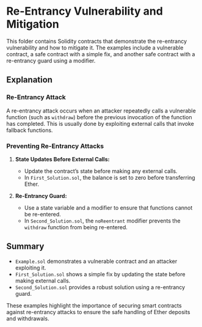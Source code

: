 # Re-Entrancy Vulnerability and Mitigation

This folder contains Solidity contracts that demonstrate the re-entrancy vulnerability and how to mitigate it. 
The examples include a vulnerable contract, a safe contract with a simple fix, and another safe contract 
with a re-entrancy guard using a modifier.

## Explanation

### Re-Entrancy Attack

A re-entrancy attack occurs when an attacker repeatedly calls a vulnerable function (such as `withdraw`) 
before the previous invocation of the function has completed. 
This is usually done by exploiting external calls that invoke fallback functions.

### Preventing Re-Entrancy Attacks

1. **State Updates Before External Calls:**
   - Update the contract’s state before making any external calls.
   - In `First_Solution.sol`, the balance is set to zero before transferring Ether.

2. **Re-Entrancy Guard:**
   - Use a state variable and a modifier to ensure that functions cannot be re-entered.
   - In `Second_Solution.sol`, the `noReentrant` modifier prevents the `withdraw` function from being re-entered.

## Summary

- `Example.sol` demonstrates a vulnerable contract and an attacker exploiting it.
- `First_Solution.sol` shows a simple fix by updating the state before making external calls.
- `Second_Solution.sol` provides a robust solution using a re-entrancy guard.

These examples highlight the importance of securing smart contracts against re-entrancy attacks to ensure the safe handling 
of Ether deposits and withdrawals.
